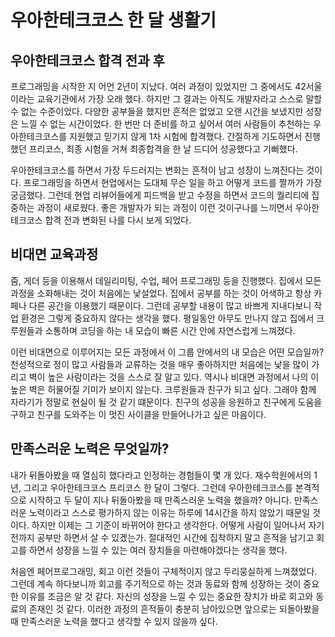 # 우아한테크코스 한 달 생활기

## 우아한테크코스 합격 전과 후
프로그래밍을 시작한 지 어언 2년이 지났다. 여러 과정이 있었지만 그 중에서도 42서울이라는 교육기관에서 가장 오래 했다. 하지만 그 결과는 아직도 개발자라고 스스로 말할 수 없는 수준이었다. 다양한 공부들을 했지만 흔적은 없었고 오랜 시간을 보냈지만 성장은 느낄 수 없는 시간이었다. 한 번만 더 준비를 하고 싶어서 여러 사람들이 추천하는 우아한테크코스를 지원했고 믿기지 않게 1차 시험에 합격했다. 간절하게 기도하면서 진행했던 프리코스, 최종 시험을 거쳐 최종합격을 한 날 드디어 성공했다고 기뻐했다.

우아한테크코스를 하면서 가장 두드러지는 변화는 흔적이 남고 성장이 느껴진다는 것이다. 프로그래밍을 하면서 현업에서는 도대체 무슨 일을 하고 어떻게 코드를 짤까가 가장 궁금했다. 그런데 현업 리뷰어들에게 피드백을 받고 수정을 하면서 코드의 퀄리티에 집중하는 과정이 새로웠다. 좋은 개발자가 되는 과정이 이런 것이구나를 느끼면서 우아한테크코스 합격 전과 변화된 나를 다시 보게 되었다.

## 비대면 교육과정
줌, 게더 등을 이용해서 데일리미팅, 수업, 페어 프로그래밍 등을 진행했다. 집에서 모든 과정을 소화해내는 것이 처음에는 낯설었다. 집에서 공부를 하는 것이 어색하고 항상 카페나 다른 공간을 이용했기 때문이다. 그런데 공부할 내용이 많고 바쁘게 지내다보니 작업 환경은 그렇게 중요하지 않다는 생각을 했다. 평일동안 아무도 만나지 않고 집에서 크루원들과 소통하며 코딩을 하는 내 모습이 빠른 시간 안에 자연스럽게 느껴졌다.

이런 비대면으로 이루어지는 모든 과정에서 이 그룹 안에서의 내 모습은 어떤 모습일까? 천성적으로 정이 많고 사람들과 교류하는 것을 매우 좋아하지만 처음에는 낯을 많이 가리고 벽이 높은 사람이라는 것을 스스로 잘 알고 있다. 역시나 비대면 과정에서 나의 이 높은 벽은 허물어질 기미가 보이지 않는다. 크루원들과 친구가 되고 싶다. 그래야 함께 자라기가 정말로 현실이 될 것 같기 떄문이다. 친구의 성공을 응원하고 친구에게 도움을 구하고 친구를 도와주는 이 멋진 사이클을 만들어나가고 싶은 마음이다.

## 만족스러운 노력은 무엇일까?
내가 뒤돌아봤을 때 열심히 했다라고 인정하는 경험들이 몇 개 있다. 재수학원에서의 1년, 그리고 우아한테크코스 프리코스 한 달이 그렇다. 그런데 우아한테크코스를 본격적으로 시작하고 두 달이 지나 뒤돌아봤을 때 만족스러운 노력을 했을까? 아니다. 만족스러운 노력이라고 스스로 평가하지 않는 이유는 하루에 14시간을 하지 않았기 때문일 것이다. 하지만 이제는 그 기준이 바뀌어야 한다고 생각한다. 어떻게 사람이 일어나서 자기 전까지 공부만 하면서 살 수 있겠는가. 절대적인 시간에 집착하지 말고 흔적을 남기고 회고를 하면서 성장을 느낄 수 있는 여러 장치들을 마련해야겠다는 생각을 했다.

처음엔 페어프로그래밍, 회고 이런 것들이 구체적이지 않고 두리뭉실하게 느껴졌었다. 그런데 계속 하다보니까 회고를 주기적으로 하는 것과 동료와 함께 성장하는 것이 중요한 이유를 조금은 알 것 같다. 자신의 성장을 느낄 수 있는 중요한 장치가 바로 회고와 동료의 존재인 것 같다. 이러한 과정의 흔적들이 충분히 남아있으면 앞으로는 되돌아봤을 때 만족스러운 노력을 했다고 생각할 수 있지 않을까 싶다.